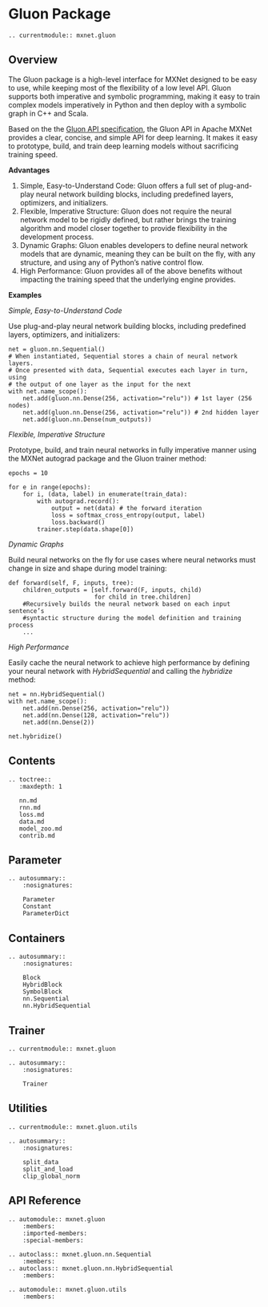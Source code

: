 <!--- Licensed to the Apache Software Foundation (ASF) under one -->
<!--- or more contributor license agreements.  See the NOTICE file -->
<!--- distributed with this work for additional information -->
<!--- regarding copyright ownership.  The ASF licenses this file -->
<!--- to you under the Apache License, Version 2.0 (the -->
<!--- "License"); you may not use this file except in compliance -->
<!--- with the License.  You may obtain a copy of the License at -->

<!---   http://www.apache.org/licenses/LICENSE-2.0 -->

<!--- Unless required by applicable law or agreed to in writing, -->
<!--- software distributed under the License is distributed on an -->
<!--- "AS IS" BASIS, WITHOUT WARRANTIES OR CONDITIONS OF ANY -->
<!--- KIND, either express or implied.  See the License for the -->
<!--- specific language governing permissions and limitations -->
<!--- under the License. -->

# Gluon Package


```eval_rst
.. currentmodule:: mxnet.gluon
```

<script type="text/javascript" src='../../../_static/js/auto_module_index.js'></script>

## Overview

The Gluon package is a high-level interface for MXNet designed to be easy to use, while keeping most of the flexibility of a low level API. Gluon supports both imperative and symbolic programming, making it easy to train complex models imperatively in Python and then deploy with a symbolic graph in C++ and Scala.

Based on the the [Gluon API specification](https://github.com/gluon-api/gluon-api), the Gluon API in Apache MXNet provides a clear, concise, and simple API for deep learning. It makes it easy to prototype, build, and train deep learning models without sacrificing training speed.

**Advantages**

1. Simple, Easy-to-Understand Code: Gluon offers a full set of plug-and-play neural network building blocks, including predefined layers, optimizers, and initializers.
2. Flexible, Imperative Structure: Gluon does not require the neural network model to be rigidly defined, but rather brings the training algorithm and model closer together to provide flexibility in the development process.
3. Dynamic Graphs: Gluon enables developers to define neural network models that are dynamic, meaning they can be built on the fly, with any structure, and using any of Python’s native control flow.
4. High Performance: Gluon provides all of the above benefits without impacting the training speed that the underlying engine provides. 

**Examples**

*Simple, Easy-to-Understand Code*

Use plug-and-play neural network building blocks, including predefined layers, optimizers, and initializers:

```
net = gluon.nn.Sequential()
# When instantiated, Sequential stores a chain of neural network layers. 
# Once presented with data, Sequential executes each layer in turn, using 
# the output of one layer as the input for the next
with net.name_scope():
    net.add(gluon.nn.Dense(256, activation="relu")) # 1st layer (256 nodes)
    net.add(gluon.nn.Dense(256, activation="relu")) # 2nd hidden layer
    net.add(gluon.nn.Dense(num_outputs))
```

*Flexible, Imperative Structure*

Prototype, build, and train neural networks in fully imperative manner using the MXNet autograd package and the Gluon trainer method:

```
epochs = 10

for e in range(epochs):
    for i, (data, label) in enumerate(train_data):
        with autograd.record():
            output = net(data) # the forward iteration
            loss = softmax_cross_entropy(output, label)
            loss.backward()
        trainer.step(data.shape[0])
```

*Dynamic Graphs*

Build neural networks on the fly for use cases where neural networks must change in size and shape during model training:

```
def forward(self, F, inputs, tree):
    children_outputs = [self.forward(F, inputs, child)
                        for child in tree.children]
    #Recursively builds the neural network based on each input sentence’s
    #syntactic structure during the model definition and training process
    ...
```

*High Performance*

Easily cache the neural network to achieve high performance by defining your neural network with *HybridSequential* and calling the *hybridize* method:

```
net = nn.HybridSequential()
with net.name_scope():
    net.add(nn.Dense(256, activation="relu"))
    net.add(nn.Dense(128, activation="relu"))
    net.add(nn.Dense(2))
    
net.hybridize()
```


## Contents

```eval_rst
.. toctree::
   :maxdepth: 1

   nn.md
   rnn.md
   loss.md
   data.md
   model_zoo.md
   contrib.md
```


## Parameter

```eval_rst
.. autosummary::
    :nosignatures:

    Parameter
    Constant
    ParameterDict
```


## Containers

```eval_rst
.. autosummary::
    :nosignatures:

    Block
    HybridBlock
    SymbolBlock
    nn.Sequential
    nn.HybridSequential
```


## Trainer

```eval_rst
.. currentmodule:: mxnet.gluon

.. autosummary::
    :nosignatures:

    Trainer
```

## Utilities

```eval_rst
.. currentmodule:: mxnet.gluon.utils
```


```eval_rst
.. autosummary::
    :nosignatures:

    split_data
    split_and_load
    clip_global_norm
```


## API Reference

<script type="text/javascript" src='../../../_static/js/auto_module_index.js'></script>

```eval_rst
.. automodule:: mxnet.gluon
    :members:
    :imported-members:
    :special-members:

.. autoclass:: mxnet.gluon.nn.Sequential
    :members:
.. autoclass:: mxnet.gluon.nn.HybridSequential
    :members:

.. automodule:: mxnet.gluon.utils
    :members:
```

<script>auto_index("api-reference");</script>
